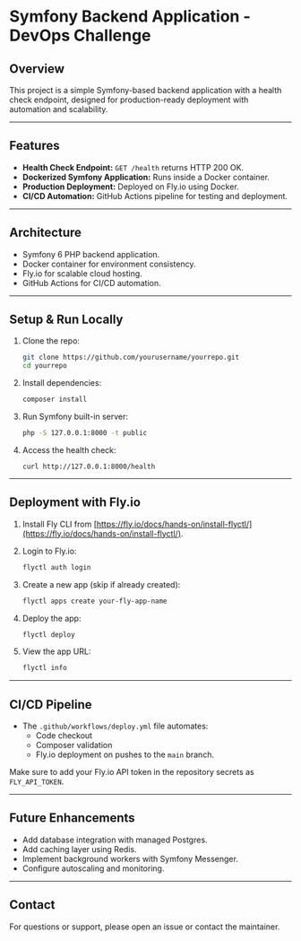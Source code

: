 # Symfony Backend Application - DevOps Challenge

## Overview

This project is a simple Symfony-based backend application with a health check endpoint, designed for production-ready deployment with automation and scalability.

---

## Features

- **Health Check Endpoint:** `GET /health` returns HTTP 200 OK.
- **Dockerized Symfony Application:** Runs inside a Docker container.
- **Production Deployment:** Deployed on Fly.io using Docker.
- **CI/CD Automation:** GitHub Actions pipeline for testing and deployment.

---

## Architecture

- Symfony 6 PHP backend application.
- Docker container for environment consistency.
- Fly.io for scalable cloud hosting.
- GitHub Actions for CI/CD automation.

---

## Setup & Run Locally

1. Clone the repo:
    ```bash
    git clone https://github.com/yourusername/yourrepo.git
    cd yourrepo
    ```

2. Install dependencies:
    ```bash
    composer install
    ```

3. Run Symfony built-in server:
    ```bash
    php -S 127.0.0.1:8000 -t public
    ```

4. Access the health check:
    ```
    curl http://127.0.0.1:8000/health
    ```

---

## Deployment with Fly.io

1. Install Fly CLI from [https://fly.io/docs/hands-on/install-flyctl/](https://fly.io/docs/hands-on/install-flyctl/).

2. Login to Fly.io:
    ```bash
    flyctl auth login
    ```

3. Create a new app (skip if already created):
    ```bash
    flyctl apps create your-fly-app-name
    ```

4. Deploy the app:
    ```bash
    flyctl deploy
    ```

5. View the app URL:
    ```bash
    flyctl info
    ```

---

## CI/CD Pipeline

- The `.github/workflows/deploy.yml` file automates:
  - Code checkout
  - Composer validation
  - Fly.io deployment on pushes to the `main` branch.

Make sure to add your Fly.io API token in the repository secrets as `FLY_API_TOKEN`.

---

## Future Enhancements

- Add database integration with managed Postgres.
- Add caching layer using Redis.
- Implement background workers with Symfony Messenger.
- Configure autoscaling and monitoring.

---

## Contact

For questions or support, please open an issue or contact the maintainer.
